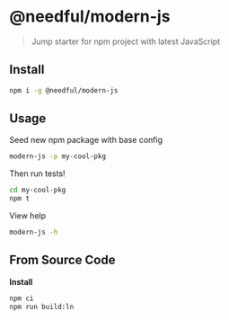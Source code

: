 # @needful/modern-js

> Jump starter for npm project with latest JavaScript

## Install

```bash
npm i -g @needful/modern-js
```

## Usage

Seed new npm package with base config

```bash
modern-js -p my-cool-pkg
```

Then run tests!

```bash
cd my-cool-pkg
npm t
```

View help

```bash
modern-js -h
```

## From Source Code

**Install**

```bash
npm ci
npm run build:ln
```